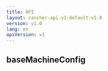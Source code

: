 ```yaml
---
title: API
layout: rancher-api-v1-default-v1.0
version: v1.0
lang: en
apiVersion: v1
---
```


## baseMachineConfig



<br>
